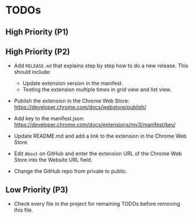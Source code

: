# TODOs

## High Priority (P1)


## High Priority (P2)

* Add `RELEASE.md` that explains step by step how to do a new release. This should include:
  * Update extension version in the manifest.
  * Testing the extension multiple times in grid view and list view.

* Publish the extension in the Chrome Web Store:
  https://developer.chrome.com/docs/webstore/publish/

* Add key to the manifest.json: https://developer.chrome.com/docs/extensions/mv3/manifest/key/


* Update README.md and add a link to the extension in the Chrome Web Store.

* Edit `About` on GitHub and enter the extension URL of the Chrome Web Store into the Website URL field.

* Change the GitHub repo from private to public.


## Low Priority (P3)

* Check every file in the project for remaining TODOs before removing this file.
